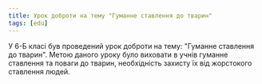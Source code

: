 ```yaml
---
title: Урок доброти на тему "Гуманне ставлення до тварин"
tags: [edu]
---
```


У 6-Б класі був проведений урок доброти на тему: "Гуманне ставлення до тварин". Метою даного уроку було виховати в учнів гуманне ставлення та поваги до тварин, необхідність захисту їх від жорстокого ставлення людей.

<slideshow></slideshow>
